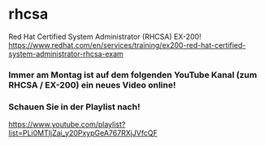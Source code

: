 # rhcsa
Red Hat Certified System Administrator (RHCSA) EX-200!  
https://www.redhat.com/en/services/training/ex200-red-hat-certified-system-administrator-rhcsa-exam

### Immer am Montag ist auf dem folgenden YouTube Kanal (zum RHCSA / EX-200) ein neues Video online! 
### Schauen Sie in der Playlist nach!
https://www.youtube.com/playlist?list=PLi0MTIjZai_y20PxypGeA767RXjJVfcQF